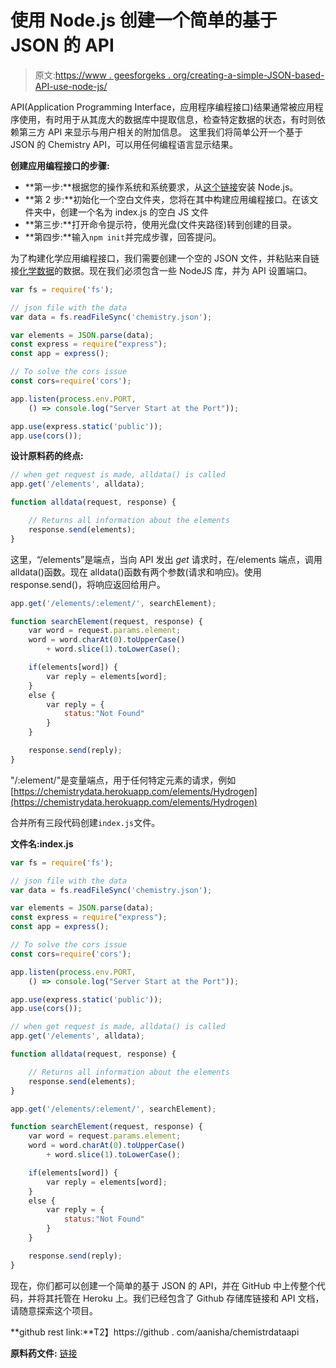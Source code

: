 # 使用 Node.js 创建一个简单的基于 JSON 的 API

> 原文:[https://www . geesforgeks . org/creating-a-simple-JSON-based-API-use-node-js/](https://www.geeksforgeeks.org/creating-a-simple-json-based-api-using-node-js/)

API(Application Programming Interface，应用程序编程接口)结果通常被应用程序使用，有时用于从其庞大的数据库中提取信息，检查特定数据的状态，有时则依赖第三方 API 来显示与用户相关的附加信息。
这里我们将简单公开一个基于 JSON 的 Chemistry API，可以用任何编程语言显示结果。

**创建应用编程接口的步骤:**

*   **第一步:**根据您的操作系统和系统要求，从[这个链接](https://nodejs.org/en/download/)安装 Node.js。
*   **第 2 步:**初始化一个空白文件夹，您将在其中构建应用编程接口。在该文件夹中，创建一个名为 index.js 的空白 JS 文件
*   **第三步:**打开命令提示符，使用光盘(文件夹路径)转到创建的目录。
*   **第四步:**输入`npm init`并完成步骤，回答提问。

为了构建化学应用编程接口，我们需要创建一个空的 JSON 文件，并粘贴来自链接[化学数据](https://drive.google.com/open?id=14qpjtDGa5hrPfVApTt9DU3CrREJloSyD)的数据。现在我们必须包含一些 NodeJS 库，并为 API 设置端口。

```js
var fs = require('fs');

// json file with the data
var data = fs.readFileSync('chemistry.json');

var elements = JSON.parse(data);
const express = require("express");
const app = express();

// To solve the cors issue
const cors=require('cors');

app.listen(process.env.PORT, 
    () => console.log("Server Start at the Port"));

app.use(express.static('public'));
app.use(cors());
```

**设计原料药的终点:**

```js
// when get request is made, alldata() is called
app.get('/elements', alldata);

function alldata(request, response) {

    // Returns all information about the elements
    response.send(elements);
}
```

这里，“/elements”是端点，当向 API 发出 *get* 请求时，在/elements 端点，调用 alldata()函数。现在 alldata()函数有两个参数(请求和响应)。使用 response.send()，将响应返回给用户。

```js
app.get('/elements/:element/', searchElement);

function searchElement(request, response) {
    var word = request.params.element;
    word = word.charAt(0).toUpperCase()
        + word.slice(1).toLowerCase();

    if(elements[word]) {
        var reply = elements[word];         
    }
    else {
        var reply = {
            status:"Not Found"
        }
    }

    response.send(reply);
}
```

"/:element/"是变量端点，用于任何特定元素的请求，例如[https://chemistrydata.herokuapp.com/elements/Hydrogen](https://chemistrydata.herokuapp.com/elements/Hydrogen)

合并所有三段代码创建`index.js`文件。

**文件名:index.js**

```js
var fs = require('fs');

// json file with the data
var data = fs.readFileSync('chemistry.json');

var elements = JSON.parse(data);
const express = require("express");
const app = express();

// To solve the cors issue
const cors=require('cors');

app.listen(process.env.PORT, 
    () => console.log("Server Start at the Port"));

app.use(express.static('public'));
app.use(cors());

// when get request is made, alldata() is called
app.get('/elements', alldata);

function alldata(request, response) {

    // Returns all information about the elements
    response.send(elements);
}

app.get('/elements/:element/', searchElement);

function searchElement(request, response) {
    var word = request.params.element;
    word = word.charAt(0).toUpperCase()
        + word.slice(1).toLowerCase();

    if(elements[word]) {
        var reply = elements[word];         
    }
    else {
        var reply = {
            status:"Not Found"
        }
    }

    response.send(reply);
}
```

现在，你们都可以创建一个简单的基于 JSON 的 API，并在 GitHub 中上传整个代码，并将其托管在 Heroku 上。我们已经包含了 Github 存储库链接和 API 文档，请随意探索这个项目。

**github rest link:**T2】https://github . com/aanisha/chemistrdataapi

**原料药文件:** [链接](https://drive.google.com/open?id=10hFZmmxUmn2gPiG6mlpsI-XWlAMjf035)